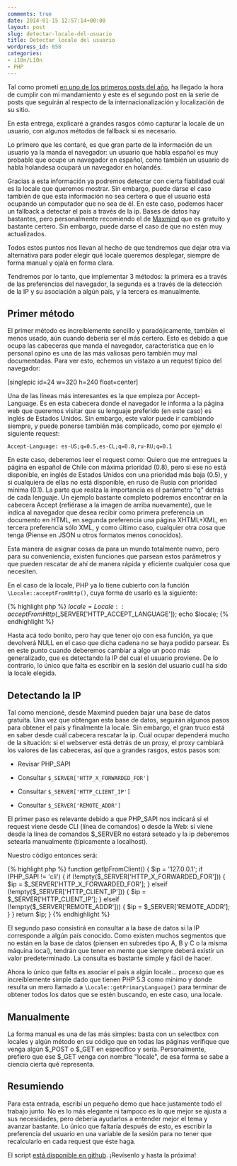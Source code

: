 ```yaml
---
comments: true
date: 2014-01-15 12:57:14+00:00
layout: post
slug: detectar-locale-del-usuario
title: Detectar locale del usuario
wordpress_id: 858
categories:
- i18n/L10n
- PHP
---
```


Tal como prometí [en uno de los primeros posts del año](http://blog.unreal4u.com/2014/01/i18n-cosas-que-tomar-en-cuenta/), ha llegado la hora de cumplir con mi mandamiento y este es el segundo post en la serie de posts que seguirán al respecto de la internacionalización y localización de su sitio.

En esta entrega, explicaré a grandes rasgos cómo capturar la locale de un usuario, con algunos métodos de fallback si es necesario. 

Lo primero que les contaré, es que gran parte de la información de un usuario ya la manda el navegador: un usuario que habla español es muy probable que ocupe un navegador en español, como también un usuario de habla holandesa ocupará un navegador en holandés. 
<!-- more -->

Gracias a esta información ya podremos detectar con cierta fiabilidad cuál es la locale que queremos mostrar.
Sin embargo, puede darse el caso también de que esta información no sea certera o que el usuario está ocupando un computador que no sea de él. En este caso, podemos hacer un fallback a detectar el país a través de la ip. Bases de datos hay bastantes, pero personalmente recomiendo el de [Maxmind](http://dev.maxmind.com/geoip/geoip2/geolite2/) que es gratuito y bastante certero. Sin embargo, puede darse el caso de que no estén muy actualizados.

Todos estos puntos nos llevan al hecho de que tendremos que dejar otra via alternativa para poder elegir qué locale queremos desplegar, siempre de forma manual y ojalá en forma clara.

Tendremos por lo tanto, que implementar 3 métodos: la primera es a través de las preferencias del navegador, la segunda es a través de la detección de la IP y su asociación a algún país, y la tercera es manualmente. 



## Primer método


El primer método es increíblemente sencillo y paradójicamente, también el menos usado, aún cuando debería ser el más certero. Esto es debido a que ocupa las cabeceras que manda el navegador, característica que en lo personal opino es una de las más valiosas pero también muy mal documentadas. Para ver esto, echemos un vistazo a un request típico del navegador: 

[singlepic id=24 w=320 h=240 float=center]

Una de las líneas más interesantes es la que empieza por Accept-Language. Es en esta cabecera donde el navegador le informa a la página web que queremos visitar que su lenguaje preferido (en este caso) es inglés de Estados Unidos. Sin embargo, este valor puede ir cambiando siempre, y puede ponerse también más complicado, como por ejemplo el siguiente request:

`Accept-Language: es-US;q=0.5,es-CL;q=0.8,ru-RU;q=0.1`

En este caso, deberemos leer el request como: Quiero que me entregues la página en español de Chile con máxima prioridad (0.8), pero si ese no está disponible, en inglés de Estados Unidos con una prioridad más baja (0.5), y si cualquiera de ellas no está disponible, en ruso de Rusia con prioridad mínima (0.1).
La parte que realza la importancia es el parámetro "q" detrás de cada lenguaje. Un ejemplo bastante completo podremos encontrar en la cabecera Accept (refiérase a la imagen de arriba nuevamente), que le indica al navegador que desea recibir como primera preferencia un documento en HTML, en segunda preferencia una página XHTML+XML, en tercera preferencia sólo XML, y como último caso, cualquier otra cosa que tenga (Piense en JSON u otros formatos menos conocidos). 

Esta manera de asignar cosas da para un mundo totalmente nuevo, pero para su conveniencia, existen funciones que parsean estos parámetros y que pueden rescatar de ahí de manera rápida y eficiente cualquier cosa que necesiten.

En el caso de la locale, PHP ya lo tiene cubierto con la función `\Locale::acceptFromHttp()`, cuya forma de usarlo es la siguiente:

{% highlight php %}
$locale = Locale::acceptFromHttp($_SERVER['HTTP_ACCEPT_LANGUAGE']);
echo $locale;
{% endhighlight %}

Hasta acá todo bonito, pero hay que tener ojo con esa función, ya que devolverá NULL en el caso que dicha cadena no se haya podido parsear. Es en este punto cuando deberemos cambiar a algo un poco más generalizado, que es detectando la IP del cual el usuario proviene. De lo contrario, lo único que falta es escribir en la sesión del usuario cuál ha sido la locale elegida.



## Detectando la IP



Tal como mencioné, desde Maxmind pueden bajar una base de datos gratuita. Una vez que obtengan esta base de datos, seguirán algunos pasos para obtener el país y finalmente la locale. Sin embargo, el gran truco está en saber desde cuál cabecera rescatar la ip. Cuál ocupar dependerá mucho de la situación: si el webserver está detrás de un proxy, el proxy cambiará los valores de las cabeceras, así que a grandes rasgos, estos pasos son:




  * Revisar PHP_SAPI


  * Consultar `$_SERVER['HTTP_X_FORWARDED_FOR']`


  * Consultar `$_SERVER['HTTP_CLIENT_IP']`


  * Consultar `$_SERVER['REMOTE_ADDR']`



El primer paso es relevante debido a que PHP_SAPI nos indicará si el request viene desde CLI (línea de comandos) o desde la Web: si viene desde la línea de comandos $_SERVER no estará seteado y la ip deberemos setearla manualmente (típicamente a localhost). 

Nuestro código entonces será:

{% highlight php %}
function getIpFromClient() {
    $ip = '127.0.0.1';
    if (PHP_SAPI != 'cli') {
        if (!empty($_SERVER['HTTP_X_FORWARDED_FOR'])) {
            $ip = $_SERVER['HTTP_X_FORWARDED_FOR'];
        } elseif (!empty($_SERVER['HTTP_CLIENT_IP'])) {
            $ip = $_SERVER['HTTP_CLIENT_IP'];
        } elseif (!empty($_SERVER['REMOTE_ADDR'])) {
            $ip = $_SERVER['REMOTE_ADDR'];
        }
    }
    return $ip;
}
{% endhighlight %}

El segundo paso consistirá en consultar a la base de datos si la IP corresponde a algún país conocido. Como existen muchos segmentos que no están en la base de datos (piensen en subredes tipo A, B y C o la misma máquina local), tendrán que tener en mente que siempre deberá existir un valor predeterminado. La consulta es bastante simple y fácil de hacer.

Ahora lo único que falta es asociar el país a algún locale... proceso que es increíblemente simple dado que tienen PHP 5.3 como mínimo y donde resulta un mero llamado a `\Locale::getPrimaryLanguage()` para terminar de obtener todos los datos que se estén buscando, en este caso, una locale.



## Manualmente



La forma manual es una de las más simples: basta con un selectbox con locales y algún método en su código que en todas las páginas verifique que venga algún $_POST o $_GET en específico y sería. Personalmente, prefiero que ese $_GET venga con nombre "locale", de esa forma se sabe a ciencia cierta qué representa.



## Resumiendo



Para esta entrada, escribí un pequeño demo que hace justamente todo el trabajo junto. No es lo más elegante ni tampoco es lo que mejor se ajusta a sus necesidades, pero debería ayudarlos a entender mejor el tema y avanzar bastante. Lo único que faltaría después de esto, es escribir la preferencia del usuario en una variable de la sesión para no tener que recalcularlo en cada request que éste haga.

El script [está disponible en github](https://github.com/unreal4u/detecting-locale-blog). ¡Revísenlo y hasta la próxima!
